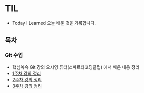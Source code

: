 # TIL
- Today I Learned 오늘 배운 것을 기록합니다.

## 목차
### Git 수업
- 핵심쏙속 Git 강의 오시영 튜터(스파르타코딩클럽) 에서 배운 내용 정리
- [1주차 강의 정리](/git-study.txt)
- [2주차 강의 정리](/git-study-week2.txt)
- [3주차 강의 정리](/git-study-week3.txt)
